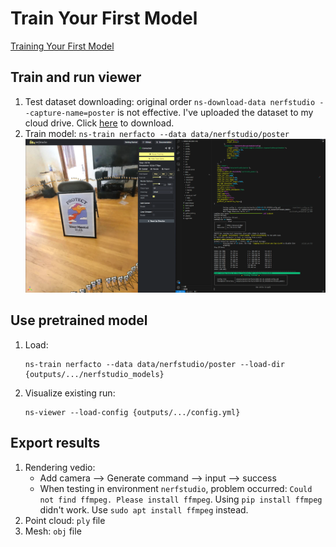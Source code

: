 # Train Your First Model

[Training Your First Model](https://docs.nerf.studio/quickstart/first_nerf.html)

## Train and run viewer

1. Test dataset downloading: original order `ns-download-data nerfstudio --capture-name=poster` is not effective. I've uploaded the dataset to my cloud drive. Click [here](https://cloud.tsinghua.edu.cn/f/25b61d6d5e02483eb1fc/?dl=1) to download.
2. Train model: `ns-train nerfacto --data data/nerfstudio/poster`
    ![Training](./image_note/First_Training.png)

## Use pretrained model

1. Load:

    ```text
    ns-train nerfacto --data data/nerfstudio/poster --load-dir {outputs/.../nerfstudio_models}
    ```

2. Visualize existing run:

    ```text
    ns-viewer --load-config {outputs/.../config.yml}
    ```

## Export results

1. Rendering vedio:
    - Add camera --> Generate command --> input --> success
    - When testing in environment `nerfstudio`, problem occurred: `Could not find ffmpeg. Please install ffmpeg`. Using `pip install ffmpeg` didn't work. Use `sudo apt install ffmpeg` instead.
2. Point cloud: `ply` file
3. Mesh: `obj` file
